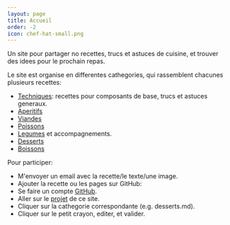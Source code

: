 ```yaml
---
layout: page
title: Accueil
order: -2
icon: chef-hat-small.png
---
```


<p class="message">
Un site pour partager no recettes, trucs et astuces de cuisine, et trouver des
idees pour le prochain repas.
</p>

Le site est organise en differentes cathegories, qui rassemblent chacunes
plusieurs recettes:

- [Techniques](/techniques): recettes pour composants de base, trucs et astuces
  generaux.
- [Aperitifs](/aperitifs)
- [Viandes](/viandes)
- [Poissons](/poissons)
- [Legumes](/legumes) et accompagnements.
- [Desserts](/desserts)
- [Boissons](/boissons)

Pour participer:

- M'envoyer un email avec la recette/le texte/une image.
- Ajouter la recette ou les pages sur GitHub:
 - Se faire un compte [GitHub](https://github/com).
 - Aller sur le [projet](https://github.com/matlecu/cuisine) de ce site.
 - Cliquer sur la cathegorie correspondante (e.g. desserts.md).
 - Cliquer sur le petit crayon, editer, et valider.
